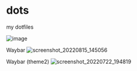 # dots
my dotfiles

![image](https://user-images.githubusercontent.com/92317276/180457432-9aba0298-951c-4e64-9ae3-adc5b6108179.png)

Waybar
![screenshot_20220815_145056](https://user-images.githubusercontent.com/92317276/184608010-5d101303-758e-449b-9a9e-77e0de61899e.png)

Waybar (theme2)
![screenshot_20220722_194819](https://user-images.githubusercontent.com/92317276/184608219-85652c5f-b135-4407-a29e-e7adeb6712d8.png)
